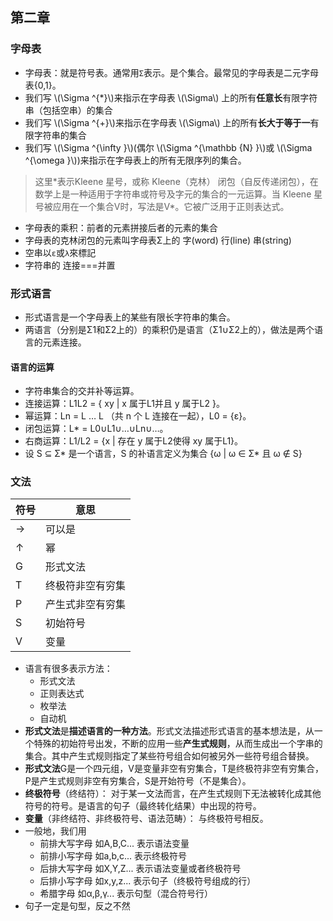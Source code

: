 <script type="text/javascript" src="https://cdn.mathjax.org/mathjax/latest/MathJax.js?config=default"></script>
## 第二章

### 字母表

+ 字母表：就是符号表。通常用`Σ`表示。是个集合。最常见的字母表是二元字母表{0,1}。
+ 我们写 \\(\Sigma ^{\*}\\)来指示在字母表 \\(\Sigma\\) 上的所有**任意长**有限字符串（包括空串）的集合
+ 我们写 \\(\Sigma ^{\+}\\)来指示在字母表 \\(\Sigma\\) 上的所有**长大于等于一**有限字符串的集合
+ 我们写 \\(\Sigma ^{\infty }\\)(偶尔 \\(\Sigma ^{\mathbb {N} }\\)或 \\(\Sigma ^{\omega }\\))来指示在字母表上的所有无限序列的集合。

> 这里\*表示Kleene 星号，或称 Kleene（克林） 闭包（自反传递闭包），在数学上是一种适用于字符串或符号及字元的集合的一元运算。当 Kleene 星号被应用在一个集合V时，写法是V*。它被广泛用于正则表达式。

+ 字母表的乘积：前者的元素拼接后者的元素的集合
+ 字母表的克林闭包的元素叫字母表Σ上的 字(word) 行(line) 串(string)
+ 空串以`ε`或`λ`來標記
+ 字符串的 连接===并置

### 形式语言

+ 形式语言是一个字母表上的某些有限长字符串的集合。
+ 两语言（分别是Σ1和Σ2上的）的乘积仍是语言（Σ1∪Σ2上的），做法是两个语言的元素连接。

#### 语言的运算
+ 字符串集合的交并补等运算。
+ 连接运算：L1L2 = { xy | x 属于L1并且 y 属于L2 }。
+ 幂运算：Ln = L … L （共 n 个 L 连接在一起），L0 = {ε}。
+ 闭包运算：L* = L0∪L1∪…∪Ln∪…。
+ 右商运算：L1/L2 = {x | 存在 y 属于L2使得 xy 属于L1}。
+ 设 S ⊆ Σ* 是一个语言，S 的补语言定义为集合 {ω | ω ∈ Σ* 且 ω ∉ S}

### 文法

符号  |  意思 
 ---  | ----
 →   |   可以是
 ↑    |    幂
 G    |   形式文法
 T    |   终极符非空有穷集
 P    |   产生式非空有穷集
 S    |   初始符号
 V    |   变量

+ 语言有很多表示方法：
	* 形式文法
	* 正则表达式
	* 枚举法
	* 自动机
+ **形式文法**是**描述语言的一种方法**。形式文法描述形式语言的基本想法是，从一个特殊的初始符号出发，不断的应用一些**产生式规则**，从而生成出一个字串的集合。其中产生式规则指定了某些符号组合如何被另外一些符号组合替换。
+ **形式文法**G是一个四元组，V是变量非空有穷集合，T是终极符非空有穷集合，P是产生式规则非空有穷集合，S是开始符号（不是集合）。
+ **终极符号**（终结符）： 对于某一文法而言，在产生式规则下无法被转化成其他符号的符号。是语言的句子（最终转化结果）中出现的符号。
+ **变量**（非终结符、非终极符号、语法范畴）： 与终极符号相反。
+ 一般地，我们用
	* 前排大写字母 如A,B,C... 表示语法变量
	* 前排小写字母 如a,b,c... 表示终极符号
	* 后排大写字母 如X,Y,Z... 表示语法变量或者终极符号
	* 后排小写字母 如x,y,z... 表示句子（终极符号组成的行）
	* 希腊字母     如α,β,γ... 表示句型（混合符号行）
+ 句子一定是句型，反之不然
